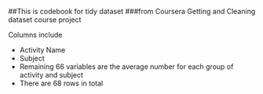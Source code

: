 ##This is codebook for tidy dataset
###from Coursera Getting and Cleaning dataset course project
    
Columns include   
* Activity Name
* Subject
* Remaining 66 variables are the average number for each group of activity and subject
* There are 68 rows in total
